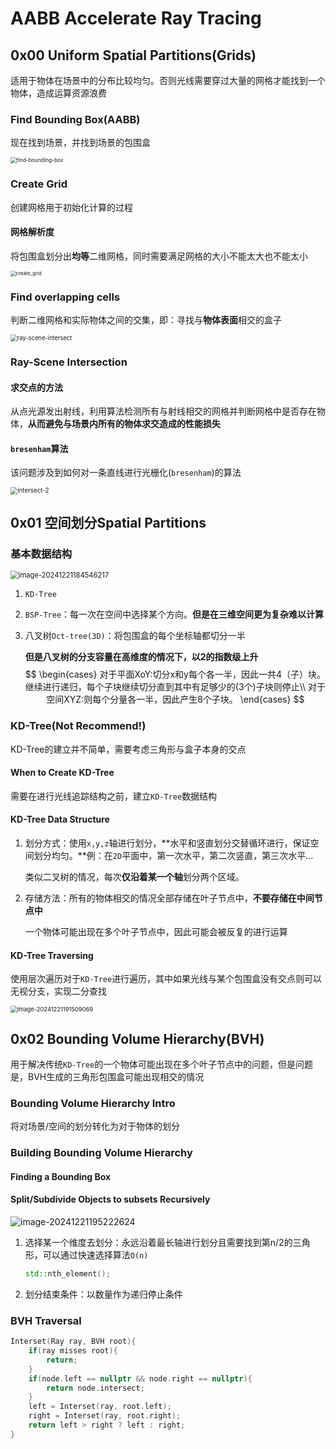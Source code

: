 # AABB Accelerate Ray Tracing

## 0x00 Uniform Spatial Partitions(Grids)

适用于物体在场景中的分布比较均匀。否则光线需要穿过大量的网格才能找到一个物体，造成运算资源浪费

### Find Bounding Box(AABB)

现在找到场景，并找到场景的包围盒

<img src="./assets/find-bounding-box.png" alt="find-bounding-box" style="zoom:60%;" />

### Create Grid

创建网格用于初始化计算的过程

#### 网格解析度

将包围盒划分出**均等**二维网格，同时需要满足网格的大小不能太大也不能太小

<img src="./assets/create_grid.png" alt="create_grid" style="zoom: 55%;" />

### Find overlapping cells

判断二维网格和实际物体之间的交集，即：寻找与**物体表面**相交的盒子

<img src="./assets/ray-scene-intersect.png" alt="ray-scene-intersect" style="zoom: 67%;" />

### Ray-Scene Intersection

#### 求交点的方法

从点光源发出射线，利用算法检测所有与射线相交的网格并判断网格中是否存在物体，**从而避免与场景内所有的物体求交造成的性能损失**

#### `bresenham`算法

该问题涉及到如何对一条直线进行光栅化(`bresenham`)的算法

<img src="./assets/intersect-2.png" alt="intersect-2" style="zoom:70%;" />



## 0x01 空间划分Spatial Partitions

### 基本数据结构

<img src="./assets/image-20241221184546217.png" alt="image-20241221184546217" style="zoom:80%;" />

1. `KD-Tree`

2. `BSP-Tree`：每一次在空间中选择某个方向。**但是在三维空间更为复杂难以计算**

3. 八叉树`Oct-tree(3D)`：将包围盒的每个坐标轴都切分一半

   **但是八叉树的分支容量在高维度的情况下，以2的指数级上升**
   $$
   \begin{cases}
   对于平面XoY:切分x和y每个各一半，因此一共4（子）块。继续进行递归，每个子块继续切分直到其中有足够少的(3个)子块则停止\\
   对于空间XYZ:则每个分量各一半，因此产生8个子块。
   \end{cases}
   $$
   

   

### KD-Tree(Not Recommend!)

KD-Tree的建立并不简单，需要考虑三角形与盒子本身的交点

#### When to Create KD-Tree

需要在进行光线追踪结构之前，建立`KD-Tree`数据结构

#### KD-Tree Data Structure

1. 划分方式：使用`x,y,z`轴进行划分，**水平和竖直划分交替循环进行，保证空间划分均匀。**例：在`2D`平面中，第一次水平，第二次竖直，第三次水平...

   类似二叉树的情况，每次**仅沿着某一个轴**划分两个区域。

2. 存储方法：所有的物体相交的情况全部存储在叶子节点中，**不要存储在中间节点中**

   一个物体可能出现在多个叶子节点中，因此可能会被反复的进行运算

   

#### KD-Tree Traversing

使用层次遍历对于`KD-Tree`进行遍历，其中如果光线与某个包围盒没有交点则可以无视分支，实现二分查找

<img src="./assets/image-20241221191509069.png" alt="image-20241221191509069" style="zoom: 67%;" />



## 0x02 Bounding Volume Hierarchy(BVH)

用于解决传统`KD-Tree`的一个物体可能出现在多个叶子节点中的问题，但是问题是，BVH生成的三角形包围盒可能出现相交的情况

### Bounding Volume Hierarchy Intro

将对场景/空间的划分转化为对于物体的划分

### Building Bounding Volume Hierarchy

#### Finding a Bounding Box

#### Split/Subdivide Objects to subsets **Recursively**

![image-20241221195222624](./assets/image-20241221195222624.png)



1. 选择某一个维度去划分：永远沿着最长轴进行划分且需要找到第n/2的三角形，可以通过快速选择算法`O(n)`

   

   ```c++
   std::nth_element();
   ```

2. 划分结束条件：以数量作为递归停止条件



### BVH Traversal

```c++
Interset(Ray ray, BVH root){
    if(ray misses root){
        return;
    }
    if(node.left == nullptr && node.right == nullptr){
        return node.intersect;
    }
    left = Interset(ray, root.left);
    right = Interset(ray, root.right);
    return left > right ? left : right;
}
```

